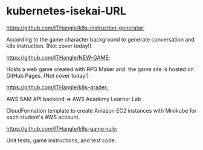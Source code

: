 # kubernetes-isekai-URL

https://github.com/ITHangle/k8s-instruction-generator;

According to the game character background to generate conversation and k8s instruction.​
(Not cover today!)​

https://github.com/ITHangle/NEW-GAME;

Hosts a web game created with RPG Maker and ​
the game site is hosted on GitHub Pages. (Not cover today!)​

https://github.com/ITHangle/k8s-grader;

AWS SAM API backend => AWS Academy Learner Lab ​

CloudFormation template to create Amazon EC2 instances with Minikube for each student's AWS account.

https://github.com/ITHangle/k8s-game-rule;

Unit tests, game instructions, and test code.​

